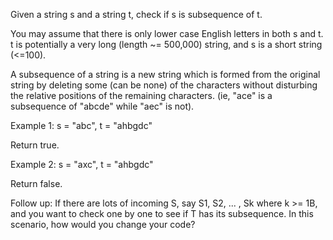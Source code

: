 Given a string s and a string t, check if s is subsequence of t.

You may assume that there is only lower case English letters in both s and t. t is potentially a very long 
(length ~= 500,000) string, and s is a short string (<=100).

A subsequence of a string is a new string which is formed from the original string by deleting some (can be none)
of the characters without disturbing the relative positions of the remaining characters. (ie, "ace" is a subsequence
of "abcde" while "aec" is not).

Example 1:
s = "abc", t = "ahbgdc"

Return true.

Example 2:
s = "axc", t = "ahbgdc"

Return false.

Follow up:
If there are lots of incoming S, say S1, S2, ... , Sk where k >= 1B, and you want to check one by one to see if T has 
its subsequence. In this scenario, how would you change your code?
